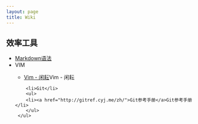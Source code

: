 ```yaml
---
layout: page
title: Wiki
---
```

<div class="wiki">
<h2>效率工具</h2>
    <ul class="hide">
        <li><a href="http://markdown.tw/" title="Markdown语法">Markdown语法</a></li>
        <li>VIM</li>
        <ul>
            <li><a href="http://wiki.hotoo.me/Vim.html">Vim - 闲耘</a>Vim - 闲耘</li>
        </ul>

        <li>Git</li>
        <ul>
        <li><a href="http://gitref.cyj.me/zh/">Git参考手册</a>Git参考手册</li>
        </ul>
     </ul>
</div>
<script type="text/javascript">
$(document).ready(function(){
        $('#content a').each(function(index,element){
            var href = $(this).attr('href');
            if(href.indexOf('#') == 0){
            }else if ( href.indexOf('/') == 0 || href.toLowerCase().indexOf('beiyuu.com')>-1 ){
            $(this).attr('target','_blank');
            }else{
            $(this).attr('target','_blank');
            $(this).addClass('external');
            }
            });
        $('body').delegate('h2','click',function(e){
            e.preventDefault();
            $(this).next('ul').toggle();
            });
        });
</script>
